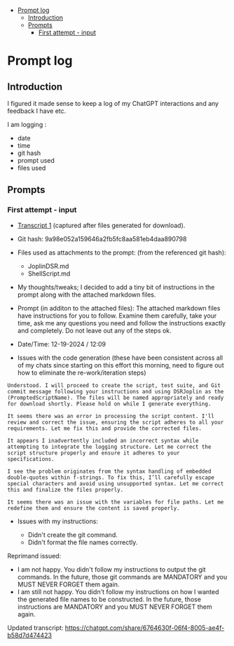 
- [Prompt log](#prompt-log)
  - [Introduction](#introduction)
  - [Prompts](#prompts)
    - [First attempt - input](#first-attempt---input)

# Prompt log

## Introduction

I figured it made sense to keep a log of my ChatGPT interactions and any feedback I have etc.

I am logging :

- date
- time
- git hash
- prompt used
- files used

## Prompts

### First attempt - input

- [Transcript 1](https://chatgpt.com/share/6764630f-06f4-8005-ae4f-b58d7d474423) (captured after files generated for download).

- Git hash: 9a98e052a159646a2fb5fc8aa581eb4daa890798

- Files used as attachments to the prompt: (from the referenced git hash):

  - JoplinDSR.md
  - ShellScript.md

- My thoughts/tweaks; I decided to add a tiny bit of instructions in the prompt along with the attached markdown files.

- Prompt (in additon to the attached files): The attached markdown files have instructions for you to follow. Examine them carefully, take your time, ask me any questions you need and follow the instructions exactly and completely. Do not leave out any of the steps ok.

- Date/Time: 12-19-2024 / 12:09

- Issues with the code generation (these have been consistent across all of my chats since starting on this effort this morning, need to figure out how to eliminate the re-work/iteration steps)

```
Understood. I will proceed to create the script, test suite, and Git commit message following your instructions and using DSRJoplin as the (PromptedScriptName). The files will be named appropriately and ready for download shortly. Please hold on while I generate everything.

It seems there was an error in processing the script content. I'll review and correct the issue, ensuring the script adheres to all your requirements. Let me fix this and provide the corrected files. ​​

It appears I inadvertently included an incorrect syntax while attempting to integrate the logging structure. Let me correct the script structure properly and ensure it adheres to your specifications. ​​

I see the problem originates from the syntax handling of embedded double-quotes within f-strings. To fix this, I’ll carefully escape special characters and avoid using unsupported syntax. Let me correct this and finalize the files properly. ​​

It seems there was an issue with the variables for file paths. Let me redefine them and ensure the content is saved properly. ​
```

- Issues with my instructions: 

  - Didn't create the git command.
  - Didn't format the file names correctly.

Reprimand issued:

- I am not happy. You didn't follow my instructions to output the git commands. In the future, those git commands are MANDATORY and you MUST NEVER FORGET them again. 
- I am still not happy. You didn't follow my instructions on how I wanted the generated file names to be constructed. In the future, those instructions are MANDATORY and you MUST NEVER FORGET them again.

Updated transcript:  https://chatgpt.com/share/6764630f-06f4-8005-ae4f-b58d7d474423